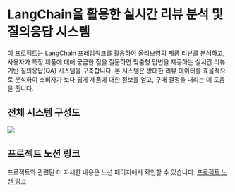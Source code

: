 # LangChain을 활용한 실시간 리뷰 분석 및 질의응답 시스템

이 프로젝트는 LangChain 프레임워크를 활용하여 올리브영의 제품 리뷰를 분석하고, 사용자가 특정 제품에 대해 궁금한 점을 질문하면 맞춤형 답변을 제공하는 실시간 리뷰 기반 질의응답(QA) 시스템을 구축합니다. 본 시스템은 방대한 리뷰 데이터를 효율적으로 분석하여 소비자가 보다 쉽게 제품에 대한 정보를 얻고, 구매 결정을 내리는 데 도움을 줍니다.


## 전체 시스템 구성도
<img src=https://github.com/user-attachments/assets/2886608f-aed8-4592-9e77-376687cccbc5>

## 프로젝트 노션 링크
프로젝트와 관련된 더 자세한 내용은 노션 페이지에서 확인할 수 있습니다:
[프로젝트 노션 링크](https://stealth-parakeet-e51.notion.site/24-2-project)